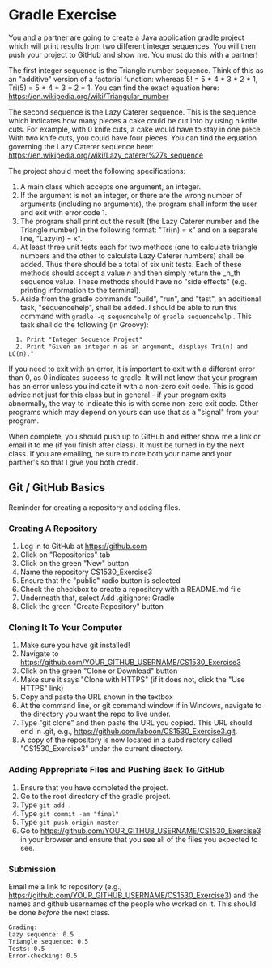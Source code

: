 # Gradle Exercise

You and a partner are going to create a Java application gradle project which will print results from two different integer sequences.  You will then push your project to GitHub and show me.  You must do this with a partner!  

The first integer sequence is the Triangle number sequence.  Think of this as an "additive" version of a factorial function: whereas 5! = 5 * 4 * 3 * 2 * 1, Tri(5) = 5 + 4 + 3 + 2 + 1.  You can find the exact equation here: https://en.wikipedia.org/wiki/Triangular_number

The second sequence is the Lazy Caterer sequence.  This is the sequence which indicates how many pieces a cake could be cut into by using n knife cuts.  For example, with 0 knife cuts, a cake would have to stay in one piece.  With two knife cuts, you could have four pieces.  You can find the equation governing the Lazy Caterer sequence here: https://en.wikipedia.org/wiki/Lazy_caterer%27s_sequence

The project should meet the following specifications:

1. A main class which accepts one argument, an integer.
1. If the argument is not an integer, or there are the wrong number of arguments (including no arguments), the program shall inform the user and exit with error code 1.
2. The program shall print out the result (the Lazy Caterer number and the Triangle number) in the following format: "Tri(n) = x" and on a separate line, "Lazy(n) = x".
3. At least three unit tests each for two methods (one to calculate triangle numbers and the other to calculate Lazy Caterer numbers) shall be added.  Thus there should be a total of six unit tests.  Each of these methods should accept a value _n_ and then simply return the _n_th sequence value.  These methods should have no "side effects" (e.g. printing information to the terminal).
4. Aside from the gradle commands "build", "run", and "test", an additional task, "sequencehelp", shall be added.  I should be able to run this command with `gradle -q sequencehelp` or `gradle sequencehelp` .  This task shall do the following (in Groovy):

```
  1. Print "Integer Sequence Project"
  2. Print "Given an integer n as an argument, displays Tri(n) and LC(n)."
```

If you need to exit with an error, it is important to exit with a different error than 0, as 0 indicates success to gradle.  It will not know that your program has an error unless you indicate it with a non-zero exit code.  This is good advice not just for this class but in general - if your program exits abnormally, the way to indicate this is with some non-zero exit code.  Other programs which may depend on yours can use that as a "signal" from your program.

When complete, you should push up to GitHub and either show me a link or email it to me (if you finish after class).  It must be turned in by the next class.  If you are emailing, be sure to note both your name and your partner's so that I give you both credit.

## Git / GitHub Basics

Reminder for creating a repository and adding files.

### Creating A Repository

1. Log in to GitHub at https://github.com
2. Click on "Repositories" tab
3. Click on the green "New" button
4. Name the repository CS1530_Exercise3
5. Ensure that the "public" radio button is selected
6. Check the checkbox to create a repository with a README.md file
7. Underneath that, select Add .gitignore: Gradle
8. Click the green "Create Repository" button

### Cloning It To Your Computer

1. Make sure you have git installed!
1. Navigate to https://github.com/YOUR_GITHUB_USERNAME/CS1530_Exercise3
2. Click on the green "Clone or Download" button
3. Make sure it says "Clone with HTTPS" (if it does not, click the "Use HTTPS" link)
4. Copy and paste the URL shown in the textbox
5. At the command line, or git command window if in Windows, navigate to the directory you want the repo to live under.
6. Type "git clone" and then paste the URL you copied.  This URL should end in .git, e.g., https://github.com/laboon/CS1530_Exercise3.git.
6. A copy of the repository is now located in a subdirectory called "CS1530_Exercise3" under the current directory.

### Adding Appropriate Files and Pushing Back To GitHub

1. Ensure that you have completed the project.
2. Go to the root directory of the gradle project.
3. Type `git add .`
4. Type `git commit -am "final"`
5. Type `git push origin master`
6. Go to https://github.com/YOUR_GITHUB_USERNAME/CS1530_Exercise3 in your browser and ensure that you see all of the files you expected to see.

### Submission

Email me a link to repository (e.g., https://github.com/YOUR_GITHUB_USERNAME/CS1530_Exercise3) and the names and github usernames of the people who worked on it.  This should be done _before_ the next class.

```
Grading:
Lazy sequence: 0.5
Triangle sequence: 0.5
Tests: 0.5
Error-checking: 0.5
```